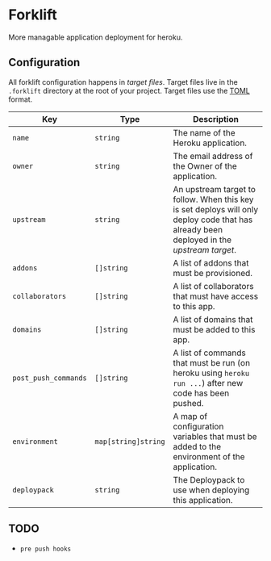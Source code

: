 # Forklift

More managable application deployment for heroku.

## Configuration

All forklift configuration happens in _target files_. Target files live in the `.forklift` directory at the root of your project. Target files use the [TOML](https://github.com/mojombo/toml) format.

| Key | Type | Description |
| --- | ---- | ----------- |
| `name` | `string` | The name of the Heroku application. |
| `owner` | `string` | The email address of the Owner of the application. |
| `upstream` | `string` | An upstream target to follow. When this key is set deploys will only deploy code that has already been deployed in the _upstream target_. |
| `addons` | `[]string` | A list of addons that must be provisioned. |
| `collaborators` | `[]string` | A list of collaborators that must have access to this app. |
| `domains` | `[]string` | A list of domains that must be added to this app. |
| `post_push_commands` | `[]string` | A list of commands that must be run (on heroku using `heroku run ...`) after new code has been pushed. |
| `environment` | `map[string]string` | A map of configuration variables that must be added to the environment of the application. |
| `deploypack` | `string` | The Deploypack to use when deploying this application. |

## TODO

- `pre push hooks`
